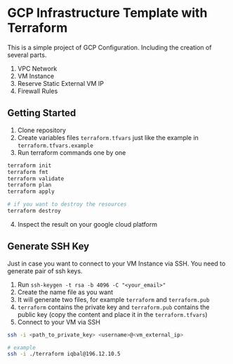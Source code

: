 # GCP Infrastructure Template with Terraform

This is a simple project of GCP Configuration. Including the creation of several parts.

1. VPC Network
2. VM Instance
3. Reserve Static External VM IP
4. Firewall Rules

## Getting Started

1. Clone repository
2. Create variables files `terraform.tfvars` just like the example in `terraform.tfvars.example`
3. Run terraform commands one by one

```bash
terraform init
terraform fmt
terraform validate
terraform plan
terraform apply

# if you want to destroy the resources
terraform destroy
```

4. Inspect the result on your google cloud platform

## Generate SSH Key

Just in case you want to connect to your VM Instance via SSH. You need to generate pair of ssh keys.

1. Run `ssh-keygen -t rsa -b 4096 -C "<your_email>"`
2. Create the name file as you want
3. It will generate two files, for example `terraform` and `terraform.pub`
4. `terraform` contains the private key and `terraform.pub` contains the public key (copy the content and place it in the `terraform.tfvars`)
5. Connect to your VM via SSH

```bash
ssh -i <path_to_private_key> <username>@<vm_external_ip>

# example
ssh -i ./terraform iqbal@196.12.10.5
```
